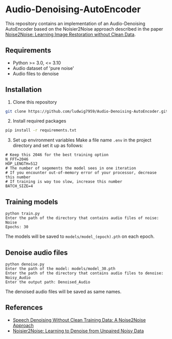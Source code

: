 # Audio-Denoising-AutoEncoder
This repository contains an implementation of an Audio-Denoising AutoEncoder based on the Noisier2Noise approach described in the paper [Noise2Noise: Learning Image Restoration without Clean Data](https://arxiv.org/abs/1910.11908).
## Requirements
- Python >= 3.0, <= 3.10
- Audio dataset of 'pure noise'
- Audio files to denoise
## Installation
1. Clone this repository
```sh
git clone https://github.com/ludwig7959/Audio-Denoising-AutoEncoder.git
```
2. Install required packages
```sh
pip install -r requirements.txt
```
3. Set up environment variables
Make a file name ```.env``` in the project directory and set it up as follows:
```dosini
# Keep this 2046 for the best training option  
N_FFT=2046  
HOP_LENGTH=512  
# The number of segements the model sees in one iteration  
# If you encounter out-of-memory error of your processor, decrease this number  
# If training is way too slow, increase this number  
BATCH_SIZE=4
```
## Training models
```
python train.py
Enter the path of the directory that contains audio files of noise: Noise
Epochs: 30
```
The models will be saved to ```models/model_(epoch).pth``` on each epoch.
## Denoise audio files
```
python denoise.py
Enter the path of the model: models/model_30.pth
Enter the path of the directory that contains audio files to denoise: Noisy_Audio
Enter the output path: Denoised_Audio
```
The denoised audio files will be saved as same names.
## References
- [Speech Denoising Without Clean Training Data: A Noise2Noise Approach](https://arxiv.org/abs/2104.03838)
- [Noisier2Noise: Learning to Denoise from Unpaired Noisy Data](https://arxiv.org/abs/1910.11908)